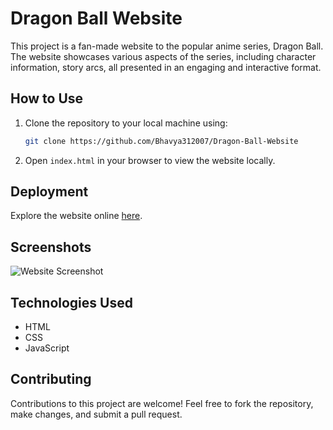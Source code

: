 # Dragon Ball Website

This project is a fan-made website to the popular anime series, Dragon Ball. The website showcases various aspects of the series, including character information, story arcs, all presented in an engaging and interactive format.


## How to Use

1. Clone the repository to your local machine using:
    ```bash
    git clone https://github.com/Bhavya312007/Dragon-Ball-Website
    ```
2. Open `index.html` in your browser to view the website locally.

## Deployment

Explore the website online [here](https://bhavya312007.github.io/Dragon-Ball-Website/).

## Screenshots

![Website Screenshot](https://via.placeholder.com/800x400.png?text=Dragon+Ball+Website)

## Technologies Used

- HTML
- CSS
- JavaScript

## Contributing

Contributions to this project are welcome! Feel free to fork the repository, make changes, and submit a pull request.

